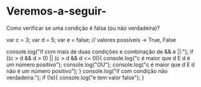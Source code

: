 # Veremos-a-seguir-
Como verificar se uma condição é falsa (ou não verdadeira)?


var c = 3;
var d = 5;
var e = false; // valores possíveis -> True, False

console.log("if com mais de duas condições e combinação de && e ||:");
if ((c > d && d > 0) || (c > d && d <= 0)){
    console.log("c é maior que d E d é um número positivo");
    console.log("OU");
    console.log("c é maior que d E d não é um número positivo");
}
console.log("if com condição não verdadeira:");
if (!e){
    console.log("e tem valor false");
}
